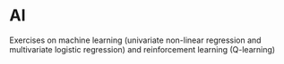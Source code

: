 # AI
Exercises on machine learning (univariate non-linear regression and multivariate logistic regression) and reinforcement learning (Q-learning)
